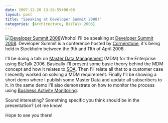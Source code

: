 ```yaml
---
date: 2007-12-20 13:26:59+00:00
layout: post
title: "Speaking at Developer Summit 2008!"
categories: [Architecture, BizTalk 2006]
---
```


[![Developer Summit 2008](../assets/2007/12/devsum.jpg)](http://www.expertzone.se/dev08/)Whoho! I'll be speaking at [Developer Summit 2008](http://www.expertzone.se/dev08/). Developer Summit is a conference hosted by [Cornerstone](http://www.cornerstone.se/), it's being held in Stockholm between the 9th and 11th of April 2008.

I'll be doing a talk on [Master Data Management](http://en.wikipedia.org/wiki/Reference_Data_Management) (MDM) for the Enterprise using BizTalk 2006. Basically I'll present some basic theory behind the MDM concept and how it relates to [SOA](http://en.wikipedia.org/wiki/Service-oriented_architecture). Then I'll relate all that to a customer case I recently worked on solving a MDM requirement. Finally I'll be showing a short demo where I publish some Master Data and update all subscribers to it. In the same demo I'll also demonstrate on how to monitor the process using [Business Activity Monitoring](http://www.microsoft.com/technet/prodtechnol/biztalk/2006/evaluate/overview/default.mspx#EWC).

Sound interesting? Something specific you think should be in the presentation? Let me know!

Hope to see you there!
